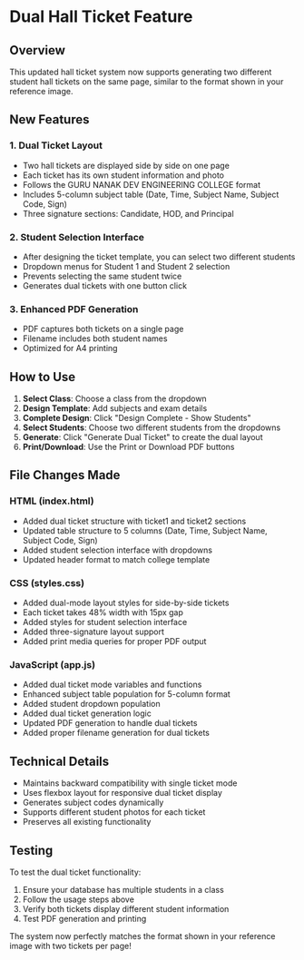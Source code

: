 # Dual Hall Ticket Feature

## Overview
This updated hall ticket system now supports generating two different student hall tickets on the same page, similar to the format shown in your reference image.

## New Features

### 1. Dual Ticket Layout
- Two hall tickets are displayed side by side on one page
- Each ticket has its own student information and photo
- Follows the GURU NANAK DEV ENGINEERING COLLEGE format
- Includes 5-column subject table (Date, Time, Subject Name, Subject Code, Sign)
- Three signature sections: Candidate, HOD, and Principal

### 2. Student Selection Interface
- After designing the ticket template, you can select two different students
- Dropdown menus for Student 1 and Student 2 selection
- Prevents selecting the same student twice
- Generates dual tickets with one button click

### 3. Enhanced PDF Generation
- PDF captures both tickets on a single page
- Filename includes both student names
- Optimized for A4 printing

## How to Use

1. **Select Class**: Choose a class from the dropdown
2. **Design Template**: Add subjects and exam details
3. **Complete Design**: Click "Design Complete - Show Students"
4. **Select Students**: Choose two different students from the dropdowns
5. **Generate**: Click "Generate Dual Ticket" to create the dual layout
6. **Print/Download**: Use the Print or Download PDF buttons

## File Changes Made

### HTML (index.html)
- Added dual ticket structure with ticket1 and ticket2 sections
- Updated table structure to 5 columns (Date, Time, Subject Name, Subject Code, Sign)
- Added student selection interface with dropdowns
- Updated header format to match college template

### CSS (styles.css)
- Added dual-mode layout styles for side-by-side tickets
- Each ticket takes 48% width with 15px gap
- Added styles for student selection interface
- Added three-signature layout support
- Added print media queries for proper PDF output

### JavaScript (app.js)
- Added dual ticket mode variables and functions
- Enhanced subject table population for 5-column format
- Added student dropdown population
- Added dual ticket generation logic
- Updated PDF generation to handle dual tickets
- Added proper filename generation for dual tickets

## Technical Details

- Maintains backward compatibility with single ticket mode
- Uses flexbox layout for responsive dual ticket display
- Generates subject codes dynamically
- Supports different student photos for each ticket
- Preserves all existing functionality

## Testing

To test the dual ticket functionality:
1. Ensure your database has multiple students in a class
2. Follow the usage steps above
3. Verify both tickets display different student information
4. Test PDF generation and printing

The system now perfectly matches the format shown in your reference image with two tickets per page!